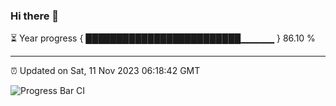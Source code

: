 ### Hi there 👋

⏳ Year progress { █████████████████████████▁▁▁▁▁ } 86.10 %

---

⏰ Updated on Sat, 11 Nov 2023 06:18:42 GMT

![Progress Bar CI](https://github.com/liununu/liununu/workflows/Progress%20Bar%20CI/badge.svg)
